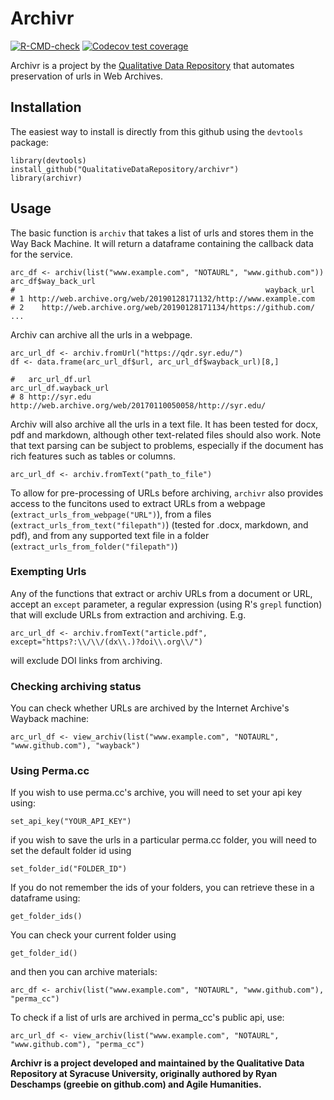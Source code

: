 # Archivr

<!-- badges: start -->
[![R-CMD-check](https://github.com/QualitativeDataRepository/archivr/actions/workflows/check-standard.yaml/badge.svg)](https://github.com/QualitativeDataRepository/archivr/actions/workflows/check-standard.yaml)
[![Codecov test coverage](https://codecov.io/gh/QualitativeDataRepository/archivr/branch/master/graph/badge.svg)](https://codecov.io/gh/QualitativeDataRepository/archivr?branch=master)
  <!-- badges: end --> 

Archivr is a project by the [Qualitative Data Repository](https://qdr.syr.edu/)
that automates preservation of urls in Web Archives.


## Installation

The easiest way to install is directly from this github using the `devtools` package:

```
library(devtools)
install_github("QualitativeDataRepository/archivr")
library(archivr)
```

## Usage

The basic function is `archiv` that takes a list of urls and stores them in
the Way Back Machine. It will return a dataframe containing the callback
data for the service.

```
arc_df <- archiv(list("www.example.com", "NOTAURL", "www.github.com"))
arc_df$way_back_url   
#                                                        wayback_url
# 1 http://web.archive.org/web/20190128171132/http://www.example.com
# 2    http://web.archive.org/web/20190128171134/https://github.com/ ...
```


Archiv can archive all the urls in a webpage.

```
arc_url_df <- archiv.fromUrl("https://qdr.syr.edu/")
df <- data.frame(arc_url_df$url, arc_url_df$wayback_url)[8,]

#   arc_url_df.url                                    arc_url_df.wayback_url
# 8 http://syr.edu http://web.archive.org/web/20170110050058/http://syr.edu/
```

Archiv will also archive all the urls in a text file. It has been tested for docx,
pdf and markdown, although other text-related files should also work. Note that
text parsing can be subject to problems, especially if the document has rich features
such as tables or columns.
```
arc_url_df <- archiv.fromText("path_to_file")
```

To allow for pre-processing of URLs before archiving, `archivr` also provides access to the funcitons used to extract URLs from a webpage (`extract_urls_from_webpage("URL")`), from a files (`extract_urls_from_text("filepath")`) (tested for .docx, markdown, and pdf), and from any supported text file in a folder (`extract_urls_from_folder("filepath")`)

### Exempting Urls
Any of the functions that extract or archiv URLs from a document or URL, accept an `except` parameter, a regular expression (using R's `grepl` function) that will exclude URLs from extraction and archiving. E.g.

```
arc_url_df <- archiv.fromText("article.pdf", except="https?:\\/\\/(dx\\.)?doi\\.org\\/")
```
will exclude DOI links from archiving.

### Checking archiving status

You can check whether URLs are archived by the Internet Archive's Wayback machine:
```
arc_url_df <- view_archiv(list("www.example.com", "NOTAURL", "www.github.com"), "wayback")
```

### Using Perma.cc

If you wish to use perma.cc's archive, you will need to set your api key using:

```
set_api_key("YOUR_API_KEY")
```

if you wish to save the urls in a particular perma.cc folder, you will need to set the default
folder id using

```
set_folder_id("FOLDER_ID")
```

If you do not remember the ids of your folders, you can retrieve these in a dataframe
using:
```
get_folder_ids()
```

You can check your current folder using
```
get_folder_id()
```

and then you can archive materials:

```
arc_df <- archiv(list("www.example.com", "NOTAURL", "www.github.com"), "perma_cc")
```

To check if a list of urls are archived in perma_cc's public api, use:
```
arc_url_df <- view_archiv(list("www.example.com", "NOTAURL", "www.github.com"), "perma_cc")
```


**Archivr is a project developed and maintained by the Qualitative Data Repository at Syracuse
University, originally authored by Ryan Deschamps (greebie on github.com) and Agile Humanities.**

